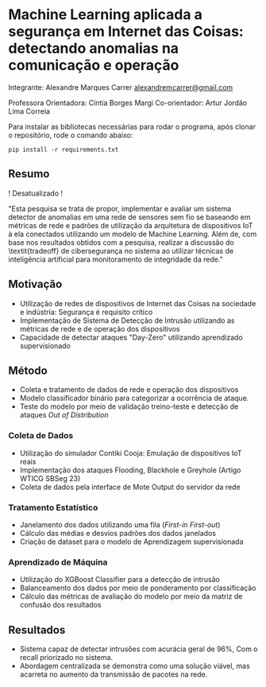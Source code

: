 # Machine Learning aplicada a segurança em Internet das Coisas: detectando anomalias na comunicação e operação

Integrante: Alexandre Marques Carrer alexandremcarrer@gmail.com

Professora Orientadora: Cíntia Borges Margi
Co-orientador: Artur Jordão Lima Correia

Para instalar as bibliotecas necessárias para rodar o programa, após clonar o repositório, rode o comando abaixo:

```
pip install -r requirements.txt
```

## Resumo

! Desatualizado !

"Esta pesquisa se trata de propor, implementar e avaliar um sistema detector de anomalias em uma rede de sensores sem fio se baseando em métricas de rede e padrões de utilização da arquitetura de dispositivos IoT à ela conectados utilizando um modelo de Machine Learning. Além de, com base nos resultados obtidos com a pesquisa, realizar a discussão do \textit{tradeoff} de cibersegurança no sistema ao utilizar técnicas de inteligência artificial para monitoramento de integridade da rede."

## Motivação

- Utilização de redes de dispositivos de Internet das Coisas na sociedade e indústria: Segurança é requisito crítico
- Implementação de Sistema de Detecção de Intrusão utilizando as métricas de rede e de operação dos dispositivos
- Capacidade de detectar ataques "Day-Zero" utilizando aprendizado supervisionado

## Método

- Coleta e tratamento de dados de rede e operação dos dispositivos
- Modelo classificador binário para categorizar a ocorrência de ataque.
- Teste do modelo por meio de validação treino-teste e detecção de ataques _Out of Distribution_

### Coleta de Dados

- Utilização do simulador Contiki Cooja: Emulação de dispositivos IoT reais
- Implementação dos ataques Flooding, Blackhole e Greyhole (Artigo WTICG SBSeg 23)
- Coleta de dados pela interface de Mote Output do servidor da rede

### Tratamento Estatístico

- Janelamento dos dados utilizando uma fila (_First-in First-out_)
- Cálculo das médias e desvios padrões dos dados janelados
- Criação de dataset para o modelo de Aprendizagem supervisionada

### Aprendizado de Máquina

- Utilização do XGBoost Classifier para a detecção de intrusão
- Balanceamento dos dados por meio de ponderamento por classificação
- Cálculo das métricas de avaliação do modelo por meio da matriz de confusão dos resultados

## Resultados

- Sistema capaz de detectar intrusões com acurácia geral de 96%, Com o recall priorizado no sistema.
- Abordagem centralizada se demonstra como uma solução viável, mas acarreta no aumento da transmissão de pacotes na rede.
